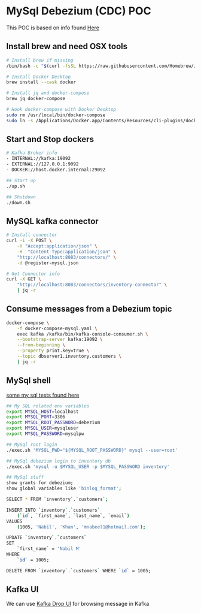 # MySql Debezium (CDC) POC
This POC is based on info found [Here](https://github.com/debezium/debezium-examples)

## Install brew and need OSX tools
```bash
# Install brew if missing
/bin/bash -c "$(curl -fsSL https://raw.githubusercontent.com/Homebrew/install/HEAD/install.sh)"

# Install Docker Desktop
brew install --cask docker

# Install jq and docker-compose
brew jq docker-compose

# Hook docker-compose with Docker Desktop
sudo rm /usr/local/bin/docker-compose
sudo ln -s /Applications/Docker.app/Contents/Resources/cli-plugins/docker-compose /usr/local/bin/docker-compose
```

## Start and Stop dockers
```bash
# Kafka Broker info
- INTERNAL://kafka:19092
- EXTERNAL://127.0.0.1:9092
- DOCKER://host.docker.internal:29092

## Start up
./up.sh

## Shutdown    
./down.sh
```

## MySQL kafka connector
```bash
# Install connector
curl -i -X POST \
    -H "Accept:application/json" \
    -H  "Content-Type:application/json" \
    "http://localhost:8083/connectors/" \
    -d @register-mysql.json

# Get Connector info
curl -X GET \
    "http://localhost:8083/connectors/inventory-connector" \
    | jq -r 
```

## Consume messages from a Debezium topic
```bash
docker-compose \
    -f docker-compose-mysql.yaml \
    exec kafka /kafka/bin/kafka-console-consumer.sh \
    --bootstrap-server kafka:19092 \
    --from-beginning \
    --property print.key=true \
    --topic dbserver1.inventory.customers \
    | jq -r
```

## MySql shell
[some my sql tests found here](./test.sql)
```bash
## My SQL related env variables
export MYSQL_HOST=localhost
export MYSQL_PORT=3306
export MYSQL_ROOT_PASSWORD=debezium
export MYSQL_USER=mysqluser
export MYSQL_PASSWORD=mysqlpw

## MySql root login
./exec.sh 'MYSQL_PWD="${MYSQL_ROOT_PASSWORD}" mysql --user=root'

## MySql debezium login to inventory db
./exec.sh 'mysql -u $MYSQL_USER -p $MYSQL_PASSWORD inventory'

## MySql stuff
show grants for debezium;
show global variables like 'binlog_format';

SELECT * FROM `inventory`.`customers`;

INSERT INTO `inventory`.`customers`
    (`id`, `first_name`, `last_name`, `email`)
VALUES
    (1005, 'Nabil', 'Khan', 'mnabeel1@hotmail.com');

UPDATE `inventory`.`customers`
SET
    `first_name` = 'Nabil M'
WHERE 
    `id` = 1005;

DELETE FROM `inventory`.`customers` WHERE `id` = 1005;
```

## Kafka UI
We can use [Kafka Drop UI](http://localhost:8080) for browsing message in Kafka
